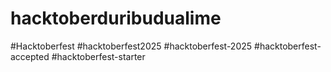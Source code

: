 # hacktoberduribudualime
#Hacktoberfest #hacktoberfest2025 #hacktoberfest-2025 #hacktoberfest-accepted #hacktoberfest-starter

